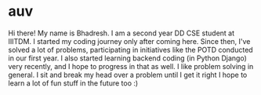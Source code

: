 # auv

Hi there! My name is Bhadresh. I am a second year DD CSE student at IIITDM.
I started my coding journey only after coming here. Since then, I've solved a lot of problems, participating in initiatives like the POTD conducted in our first year.
I also started learning backend coding (in Python Django) very recently, and I hope to progress in that as well.
I like problem solving in general. I sit and break my head over a problem until I get it right
I hope to learn a lot of fun stuff in the future too :)


